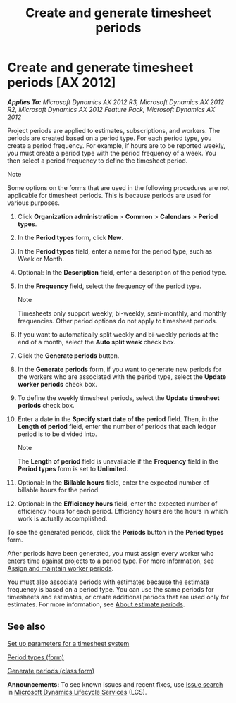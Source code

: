 ﻿---
title: Create and generate timesheet periods
TOCTitle: Create and generate timesheet periods
ms:assetid: 8d2d02e4-6fed-41ad-bf9b-f34607e4caf8
ms:mtpsurl: https://technet.microsoft.com/en-us/library/Hh209351(v=AX.60)
ms:contentKeyID: 36058489
ms.date: 04/18/2014
mtps_version: v=AX.60
f1_keywords:
- timesheet
- employee periods
- period type
- period frequency
- project periods
- timesheet periods
- split week
---

# Create and generate timesheet periods [AX 2012]


_**Applies To:** Microsoft Dynamics AX 2012 R3, Microsoft Dynamics AX 2012 R2, Microsoft Dynamics AX 2012 Feature Pack, Microsoft Dynamics AX 2012_

Project periods are applied to estimates, subscriptions, and workers. The periods are created based on a period type. For each period type, you create a period frequency. For example, if hours are to be reported weekly, you must create a period type with the period frequency of a week. You then select a period frequency to define the timesheet period.


> [!NOTE]
> <P>Some options on the forms that are used in the following procedures are not applicable for timesheet periods. This is because periods are used for various purposes.</P>



1.  Click **Organization administration** \> **Common** \> **Calendars** \> **Period types**.

2.  In the **Period types** form, click **New**.

3.  In the **Period types** field, enter a name for the period type, such as Week or Month.

4.  Optional: In the **Description** field, enter a description of the period type.

5.  In the **Frequency** field, select the frequency of the period type.
    

    > [!NOTE]
    > <P>Timesheets only support weekly, bi-weekly, semi-monthly, and monthly frequencies. Other period options do not apply to timesheet periods.</P>



6.  If you want to automatically split weekly and bi-weekly periods at the end of a month, select the **Auto split week** check box.

7.  Click the **Generate periods** button.

8.  In the **Generate periods** form, if you want to generate new periods for the workers who are associated with the period type, select the **Update worker periods** check box.

9.  To define the weekly timesheet periods, select the **Update timesheet periods** check box.

10. Enter a date in the **Specify start date of the period** field. Then, in the **Length of period** field, enter the number of periods that each ledger period is to be divided into.
    

    > [!NOTE]
    > <P>The <STRONG>Length of period</STRONG> field is unavailable if the <STRONG>Frequency</STRONG> field in the <STRONG>Period types</STRONG> form is set to <STRONG>Unlimited</STRONG>.</P>



11. Optional: In the **Billable hours** field, enter the expected number of billable hours for the period.

12. Optional: In the **Efficiency hours** field, enter the expected number of efficiency hours for each period. Efficiency hours are the hours in which work is actually accomplished.

To see the generated periods, click the **Periods** button in the **Period types** form.

After periods have been generated, you must assign every worker who enters time against projects to a period type. For more information, see [Assign and maintain worker periods](assign-and-maintain-worker-periods.md).

You must also associate periods with estimates because the estimate frequency is based on a period type. You can use the same periods for timesheets and estimates, or create additional periods that are used only for estimates. For more information, see [About estimate periods](about-estimate-periods.md).

## See also

[Set up parameters for a timesheet system](set-up-parameters-for-a-timesheet-system.md)

[Period types (form)](https://technet.microsoft.com/en-us/library/aa586707\(v=ax.60\))

[Generate periods (class form)](https://technet.microsoft.com/en-us/library/aa557965\(v=ax.60\))

  
**Announcements:** To see known issues and recent fixes, use [Issue search](http://go.microsoft.com/fwlink/?linkid=389258) in [Microsoft Dynamics Lifecycle Services](http://go.microsoft.com/fwlink/?linkid=306505) (LCS).

